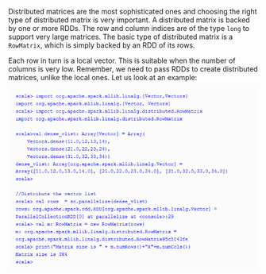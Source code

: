 Distributed matrices are the most sophisticated ones and choosing the right type of distributed matrix is very important. A distributed matrix is backed by one or more RDDs. The row and column indices are of the type `long` to support very large matrices. The basic type of distributed matrix is a `RowMatrix`, which is simply backed by an RDD of its rows.

Each row in turn is a local vector. This is suitable when the number of columns is very low. Remember, we need to pass RDDs to create distributed matrices, unlike the local ones. Let us look at an example:



![](/assets/distM.png)

